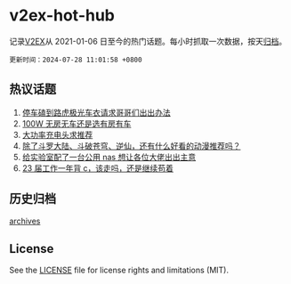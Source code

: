 # v2ex-hot-hub

 记录[V2EX](https://www.v2ex.com/)从 2021-01-06 日至今的热门话题。每小时抓取一次数据，按天[归档](archives)。

`更新时间：2024-07-28 11:01:58 +0800`

## 热议话题

1. [停车磕到路虎极光车衣请求哥哥们出出办法](https://www.v2ex.com/t/1060535)
1. [100W 无房无车还是选有房有车](https://www.v2ex.com/t/1060480)
1. [大功率充电头求推荐](https://www.v2ex.com/t/1060510)
1. [除了斗罗大陆、斗破苍穹、逆仙，还有什么好看的动漫推荐吗？](https://www.v2ex.com/t/1060606)
1. [给实验室配了一台公用 nas 想让各位大佬出出主意](https://www.v2ex.com/t/1060574)
1. [23 届工作一年背 c，该走吗，还是继续苟着](https://www.v2ex.com/t/1060487)

## 历史归档

[archives](archives)

## License

See the [LICENSE](LICENSE) file for license rights and limitations (MIT).
